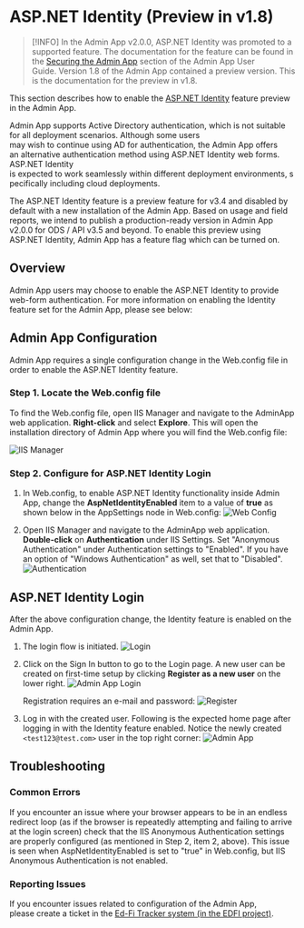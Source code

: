 # ASP.NET Identity (Preview in v1.8)

> [!INFO] In the Admin App v2.0.0, ASP.NET Identity was promoted to a supported
> feature. The documentation for the feature can be found in the [Securing the
> Admin App](../../securing-the-admin-app.md)
> section of the Admin App User Guide. Version 1.8 of the Admin App contained a
> preview version. This is the documentation for the preview in v1.8.

This section describes how to enable the [ASP.NET
Identity](https://docs.microsoft.com/en-us/aspnet/identity/overview/getting-started/introduction-to-aspnet-identity)
feature preview in the Admin App.

Admin App supports Active Directory authentication, which is not suitable for
all deployment scenarios. Although some users
may wish to continue using AD for authentication, the Admin App offers
an alternative authentication method using ASP.NET Identity web forms. ASP.NET
Identity
is expected to work seamlessly within different deployment environments, specifically
including cloud deployments.

The ASP.NET Identity feature is a preview feature for v3.4 and disabled by
default with a new installation of the Admin App. Based on usage and field
reports, we intend to publish a production-ready version in Admin App v2.0.0 for
ODS / API v3.5 and beyond. To enable this preview using ASP.NET Identity, Admin
App has a feature flag which can be turned on.

## Overview

Admin App users may choose to enable the ASP.NET Identity to provide web-form
authentication. For more information on enabling the Identity feature set for
the Admin App, please see below:

## Admin App Configuration

Admin App requires a single configuration change in the Web.config file in order
to enable the ASP.NET Identity feature.

### Step 1. Locate the Web.config file

To find the Web.config file, open IIS Manager and navigate to the AdminApp web
application. **Right-click** and select **Explore**. This will open the
installation directory of Admin App where you will find the Web.config file:

![IIS Manager](https://edfidocs.blob.core.windows.net/$web/img/reference/admin-app/technical-articles/image2019-8-2_10-10-19.png)

### Step 2. Configure for ASP.NET Identity Login

1. In Web.config, to enable ASP.NET Identity functionality inside Admin App,
    change the **AspNetIdentityEnabled** item to a value of **true** as shown
    below in the AppSettings node in Web.config:
    ![Web Config](https://edfidocs.blob.core.windows.net/$web/img/reference/admin-app/technical-articles/image2020-3-2_15-23-42.png)

2. Open IIS Manager and navigate to the AdminApp web application.
    **Double-click** on **Authentication** under IIS Settings. Set "Anonymous
    Authentication" under Authentication settings to "Enabled". If you have an
    option of "Windows Authentication" as well, set that to "Disabled".
    ![Authentication](https://edfidocs.blob.core.windows.net/$web/img/reference/admin-app/technical-articles/image2020-3-3_10-2-3.png)

## ASP.NET Identity Login

After the above configuration change, the Identity feature is enabled on the
Admin App.

1. The login flow is initiated.
    ![Login](https://edfidocs.blob.core.windows.net/$web/img/reference/admin-app/technical-articles/image2020-3-3_9-40-18.png)

2. Click on the Sign In button to go to the Login page. A new user can be
    created on first-time setup by clicking **Register as a new user** on the
    lower right.
    ![Admin App Login](https://edfidocs.blob.core.windows.net/$web/img/reference/admin-app/technical-articles/image2020-3-3_9-41-34.png)

    Registration requires an e-mail and password:
    ![Register](https://edfidocs.blob.core.windows.net/$web/img/reference/admin-app/technical-articles/image2020-3-3_9-49-11.png)

3. Log in with the created user. Following is the expected home page after
    logging in with the Identity feature enabled. Notice the newly created
    `<test123@test.com>` user in the top right corner:
    ![Admin App](https://edfidocs.blob.core.windows.net/$web/img/reference/admin-app/technical-articles/image2020-3-3_9-44-7.png)

## Troubleshooting

### Common Errors

If you encounter an issue where your browser appears to be in an endless
redirect loop (as if the browser is repeatedly attempting and failing to arrive
at the login screen) check that the IIS Anonymous Authentication settings are
properly configured (as mentioned in Step 2, item 2, above). This issue is seen
when AspNetIdentityEnabled is set to "true" in Web.config, but IIS Anonymous
Authentication is not enabled.

### Reporting Issues

If you encounter issues related to configuration of the Admin App, please create
a ticket in the [Ed-Fi Tracker system (in the EDFI
project)](https://tracker.ed-fi.org/projects/EDFI).

